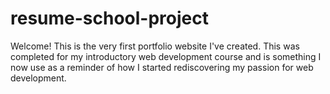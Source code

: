 # resume-school-project
Welcome! This is the very first portfolio website I've created. This was completed for my introductory web development course and is something I now use as a reminder of how I started rediscovering my passion for web development.
